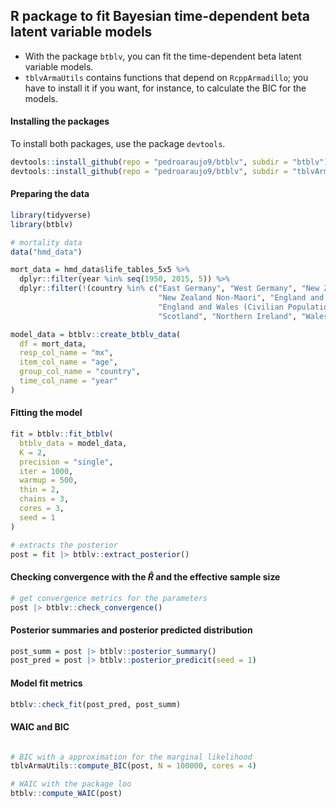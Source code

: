 ## R package to fit Bayesian time-dependent beta latent variable models

- With the package `btblv`, you can fit the time-dependent beta latent variable models.
- `tblvArmaUtils` contains functions that depend on `RcppArmadillo`; you have to install it if you want, for instance, to calculate the BIC for the models.

#### Installing the packages

To install both packages, use the package `devtools`.
```r
devtools::install_github(repo = "pedroaraujo9/btblv", subdir = "btblv")
devtools::install_github(repo = "pedroaraujo9/btblv", subdir = "tblvArmaUtils")
```

#### Preparing the data

```r
library(tidyverse)
library(btblv)

# mortality data 
data("hmd_data")

mort_data = hmd_data$life_tables_5x5 %>%
  dplyr::filter(year %in% seq(1950, 2015, 5)) %>%
  dplyr::filter(!(country %in% c("East Germany", "West Germany", "New Zealand Maori",
                                 "New Zealand Non-Maori", "England and Wales (Total Population)",
                                 "England and Wales (Civilian Population)",
                                 "Scotland", "Northern Ireland", "Wales")))

model_data = btblv::create_btblv_data(
  df = mort_data, 
  resp_col_name = "mx",
  item_col_name = "age",
  group_col_name = "country",
  time_col_name = "year"
)
```

#### Fitting the model

```r
fit = btblv::fit_btblv(
  btblv_data = model_data, 
  K = 2,
  precision = "single",
  iter = 1000,
  warmup = 500,
  thin = 2,
  chains = 3,
  cores = 3,
  seed = 1
)

# extracts the posterior
post = fit |> btblv::extract_posterior()
```

#### Checking convergence with the $\hat{R}$ and the effective sample size
```r
# get convergence metrics for the parameters
post |> btblv::check_convergence()
```
#### Posterior summaries and posterior predicted distribution 
```r
post_summ = post |> btblv::posterior_summary()
post_pred = post |> btblv::posterior_predicit(seed = 1)
```

#### Model fit metrics 
```r
btblv::check_fit(post_pred, post_summ)
```

#### WAIC and BIC
```r

# BIC with a approximation for the marginal likelihood
tblvArmaUtils::compute_BIC(post, N = 100000, cores = 4)

# WAIC with the package loo
btblv::compute_WAIC(post)
```


